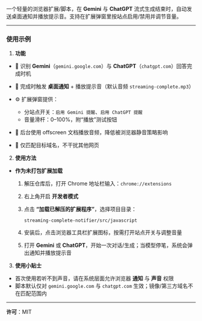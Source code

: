 一个轻量的浏览器扩展/脚本，在 **Gemini** 与 **ChatGPT** 流式生成结束时，自动发送桌面通知并播放提示音。支持在扩展弹窗里按站点启用/禁用并调节音量。

---

### 使用示例

1. **功能**

* 🎯 识别 **Gemini**（`gemini.google.com`）与 **ChatGPT**（`chatgpt.com`）回答完成时机
* 🔔 完成时触发 **桌面通知** + 播放提示音（默认音频 `streaming-complete.mp3`）
* ⚙️ 扩展弹窗提供：

  * 分站点开关：`启用 Gemini 提醒`、`启用 ChatGPT 提醒`
  * 音量滑杆：0–100%，附“播放”测试按钮
* 🧠 后台使用 offscreen 文档播放音频，降低被浏览器静音策略影响
* 🧩 仅匹配目标域名，不干扰其他网页

2. **使用方法**

* **作为未打包扩展加载**

  1. 解压仓库后，打开 Chrome 地址栏输入：`chrome://extensions`
  2. 右上角开启 **开发者模式**
  3. 点击 **“加载已解压的扩展程序”**，选择项目目录：

     ```
     streaming-complete-notifier/src/javascript
     ```
  4. 安装后，点击浏览器工具栏扩展图标，按需打开站点开关与调整音量
  5. 打开 **Gemini** 或 **ChatGPT**，开始一次对话/生成；当模型停笔，系统会弹出通知并播放提示音

3. **使用小贴士**

* 首次使用若听不到声音，请在系统层面允许浏览器 **通知** 与 **声音** 权限
* 脚本默认仅对 `gemini.google.com` 与 `chatgpt.com` 生效；镜像/第三方域名不在匹配范围内

---

**许可**：MIT

